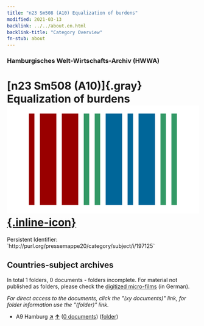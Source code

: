 ```yaml
---
title: "n23 Sm508 (A10) Equalization of burdens"
modified: 2021-03-13
backlink: ../../about.en.html
backlink-title: "Category Overview"
fn-stub: about
---
```


### Hamburgisches Welt-Wirtschafts-Archiv (HWWA)

# [n23 Sm508 (A10)]{.gray}&#8201; Equalization of burdens &#160; [![Wikidata](/images/Wikidata-logo.svg "Wikidata"){.inline-icon}](http://www.wikidata.org/entity/Q104710986)

<div class="hint">Persistent Identifier: `http://purl.org/pressemappe20/category/subject/i/197125`</div>







## Countries-subject archives





In total 1 folders, 0 documents - folders incomplete.
For material not published as folders, please check the [digitized micro-films](/film/h1_sh.de.html) (in German).

_For direct access to the documents, click the "(xy documents)" link, for folder information use the "(folder)" link._


- A9 Hamburg [**&nearr;**](../../../geo/i/140905/about.en.html "Hamburg (all folders)") [**&uarr;**](../../../geo/about.en.html#A9 "Country category system") (<a href="https://pm20.zbw.eu/iiifview/folder/sh/140905,197125" title="about: Hamburg : Equalization of burdens" target="_blank">0 documents</a>) ([folder](../../../../folder/sh/1409xx/140905/1971xx/197125/about.en.html))









